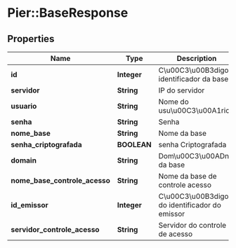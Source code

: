 # Pier::BaseResponse

## Properties
Name | Type | Description | Notes
------------ | ------------- | ------------- | -------------
**id** | **Integer** | C\u00C3\u00B3digo identificador da base | 
**servidor** | **String** | IP do servidor | 
**usuario** | **String** | Nome do usu\u00C3\u00A1rio | 
**senha** | **String** | Senha | 
**nome_base** | **String** | Nome da base | 
**senha_criptografada** | **BOOLEAN** | senha Criptografada | 
**domain** | **String** | Dom\u00C3\u00ADnio da base | 
**nome_base_controle_acesso** | **String** | Nome da base de controle acesso | 
**id_emissor** | **Integer** | C\u00C3\u00B3digo do identificador do emissor | [optional] 
**servidor_controle_acesso** | **String** | Servidor do controle de acesso | 


